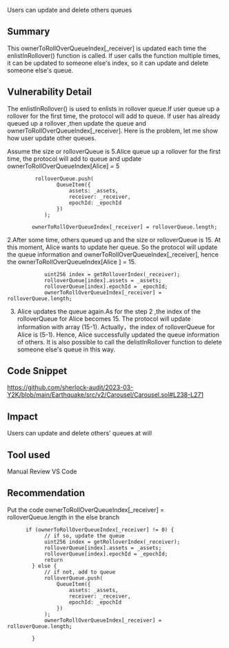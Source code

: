 Users can update and delete others queues

## Summary
This ownerToRollOverQueueIndex[_receiver]  is updated each time the enlistInRollover() function is called. If user calls the function multiple times, it can be updated to someone else's index, so it can update and delete someone else's queue.

## Vulnerability Detail
The enlistInRollover() is used to enlists in rollover queue.If user queue up a rollover for the first time, the protocol will add to queue. If user has already queued up a rollover ,then update the queue and ownerToRollOverQueueIndex[_receiver]. Here is the problem, let me show how user update other queues.

Assume the size or rolloverQueue is 5.Alice queue up a rollover for the first time, the protocol will add to queue and update 
ownerToRollOverQueueIndex[Alice]  = 5
```solidity
         rolloverQueue.push(
                QueueItem({
                    assets: _assets,
                    receiver: _receiver,
                    epochId: _epochId
                })
            );

        ownerToRollOverQueueIndex[_receiver] = rolloverQueue.length;

```

2.After some time, others queued up and the size or rolloverQueue is 15. At this moment, Alice wants to update her queue. So the protocol will update the queue information and ownerToRollOverQueueIndex[_receiver], hence the ownerToRollOverQueueIndex[Alice ] = 15.
```solidity
            uint256 index = getRolloverIndex(_receiver);
            rolloverQueue[index].assets = _assets;
            rolloverQueue[index].epochId = _epochId;
            ownerToRollOverQueueIndex[_receiver] = rolloverQueue.length;
```

3. Alice updates the queue again.As for the step 2 ,the index of the rolloverQueue for Alice becomes 15. The protocol will update information with array (15-1). Actually，the index of rolloverQueue for Alice is (5-1). Hence, Alice successfully updated the queue information of others.
It is also possible to call the delistInRollover function to delete someone else's queue in this way.


## Code Snippet
https://github.com/sherlock-audit/2023-03-Y2K/blob/main/Earthquake/src/v2/Carousel/Carousel.sol#L238-L271

## Impact
Users can update and delete others' queues at will



## Tool used
Manual Review
VS Code

## Recommendation
Put the code ownerToRollOverQueueIndex[_receiver] = rolloverQueue.length in the else branch

```solidity
      if (ownerToRollOverQueueIndex[_receiver] != 0) {
            // if so, update the queue
            uint256 index = getRolloverIndex(_receiver);
            rolloverQueue[index].assets = _assets;
            rolloverQueue[index].epochId = _epochId;
            return
        } else {
            // if not, add to queue
            rolloverQueue.push(
                QueueItem({
                    assets: _assets,
                    receiver: _receiver,
                    epochId: _epochId
                })
            );
            ownerToRollOverQueueIndex[_receiver] = rolloverQueue.length;

        }
```